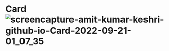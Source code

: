 # Card![screencapture-amit-kumar-keshri-github-io-Card-2022-09-21-01_07_35](https://user-images.githubusercontent.com/73033545/191349051-3d080226-bc89-4a27-80a4-1e41304b7786.png)
